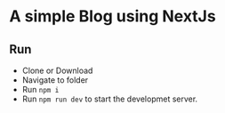 # A simple Blog using NextJs

## Run
* Clone or Download
* Navigate to folder
* Run `npm i`
* Run `npm run dev` to start the developmet server. 

